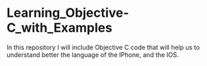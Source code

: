 # Learning_Objective-C_with_Examples

In this repository I will include Objective C code that will help us to understand better the language of the IPhone, and the IOS.

